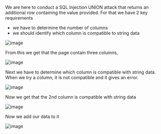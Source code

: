 We are here to conduct a SQL Injection UNION attack that returns an additional row containing the value provided. For that we have 2 key requirements 
- we have to determine the number of columns
- we should identify which column is compatible to string data

![image](https://user-images.githubusercontent.com/65653010/235028927-86f63a63-3ddb-4a6d-8cbc-861d0afb707d.png)

From this we get that the page contain three columns,

![image](https://user-images.githubusercontent.com/65653010/235029188-964d2f18-f7b5-4346-bde3-e31fb1c5efc7.png)

Next we have to determine which column is compatible with string data. When we try a column, it is not compatible and it gives an error.

![image](https://user-images.githubusercontent.com/65653010/235029844-433962c7-4aad-44ac-8e22-651f6e77af30.png)

Now we get that the 2nd column is compatible with string data 

![image](https://user-images.githubusercontent.com/65653010/235031500-8d391b7a-074a-43e8-a5ae-a3e3ac710685.png)

Now we add our data to it

![image](https://user-images.githubusercontent.com/65653010/235031989-4da7e2c1-53c8-45c7-bd68-06f2f99cefea.png)


